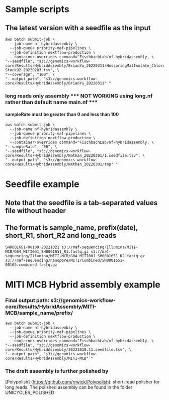 Sample scripts
====================


## The latest version with a seedfile as the input
```{bash}
aws batch submit-job \
  --job-name nf-hybridassembly \
  --job-queue priority-maf-pipelines \
  --job-definition nextflow-production \
  --container-overrides command="FischbachLab/nf-hybridassembly, \
"--seedfile", "s3://genomics-workflow-core/Results/HybridAssembly/BrianYu_20220311/HotspringMatIsolate_Chloroflexus-Stock92-20220203.tsv", \
"--coverage", "100", \
"--output_path", "s3://genomics-workflow-core/Results/HybridAssembly/BrianYu_20220311" "
```

### long reads only assembly *** NOT WORKING using long.nf rather than default name main.nf ***
#### sampleRate must be greater than 0 and less than 100
```{bash}
aws batch submit-job \
  --job-name nf-hybridassembly \
  --job-queue priority-maf-pipelines \
  --job-definition nextflow-production \
  --container-overrides command="FischbachLab/nf-hybridassembly, \
"--sampleRate", "50", \
"--seedfile", "s3://genomics-workflow-core/Results/HybridAssembly/Nathan_20220301/1.seedfile.tsv", \
"--output_path", "s3://genomics-workflow-core/Results/HybridAssembly/Nathan_20220301/tmp" "
```

# Seedfile example
## Note that the seedfile is a tab-separated values file without header
## The format is sample_name, prefix(date), short_R1, short_R2 and long_reads

```{bash}
SH0001651-00109 20221021 s3://maf-sequencing/Illumina/MITI-MCB/G04_MITI001_SH0001651_R1.fastq.gz s3://maf-sequencing/Illumina/MITI-MCB/G04_MITI001_SH0001651_R2.fastq.gz s3://maf-sequencing/nanopore/MITI/Combined/SH0001651-00109.combined.fastq.gz
```
# MITI MCB Hybrid assembly example
### Final output path: s3://genomics-workflow-core/Results/HybridAssembly/MITI-MCB/sample_name/prefix/
```{bash}
aws batch submit-job \
  --job-name nf-hybridassembly \
  --job-queue priority-maf-pipelines \
  --job-definition nextflow-production \
  --container-overrides command="FischbachLab/nf-hybridassembly, \
"--seedfile", "s3://genomics-workflow-core/Results/HybridAssembly/20221018.11.seedfile.tsv", \
"--output_path", "s3://genomics-workflow-core/Results/HybridAssembly/MITI-MCB" "
```

### The draft assembly is further polished by
[Polypolish] (https://github.com/rrwick/Polypolish): short-read polisher for long reads. 
The polished assembly can be found in the folder UNICYCLER_POLISHED
